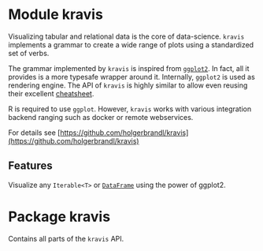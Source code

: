 # Module kravis

Visualizing tabular and relational data is the core of data-science. `kravis` implements a grammar to create a wide range of plots using a standardized set of verbs.


The grammar implemented by `kravis` is inspired from [`ggplot2`](http://ggplot2.org/). In fact, all it provides is a more typesafe wrapper around it.  Internally, `ggplot2` is used as rendering engine. The API of `kravis` is highly similar to allow even reusing their excellent [cheatsheet](https://www.rstudio.com/resources/cheatsheets/#ggplot2).

R is required to use `ggplot`. However, `kravis` works with various integration backend ranging such as docker or remote webservices.

For details see [https://github.com/holgerbrandl/kravis](https://github.com/holgerbrandl/kravis)

## Features

 Visualize any `Iterable<T>`  or  [`DataFrame`](https://kotlin.github.io/dataframe) using the power of ggplot2.


# Package kravis

Contains all parts of the `kravis` API.